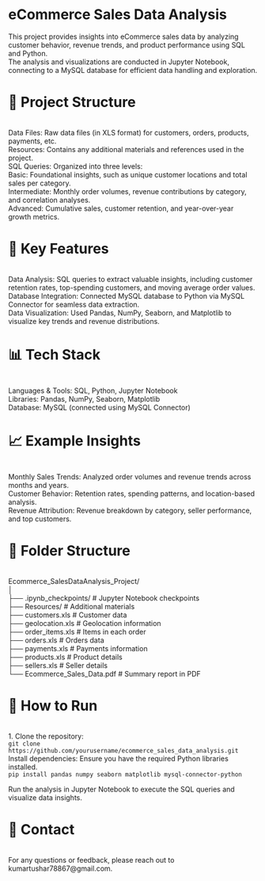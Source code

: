 <h1>eCommerce Sales Data Analysis</h1> This project provides insights into eCommerce sales data by analyzing customer behavior, revenue trends, and product performance using SQL and Python.<br> The analysis and visualizations are conducted in Jupyter Notebook, connecting to a MySQL database for efficient data handling and exploration.<br> <h1>📁 Project Structure</h1><br> Data Files: Raw data files (in XLS format) for customers, orders, products, payments, etc.<br> Resources: Contains any additional materials and references used in the project.<br>
SQL Queries: Organized into three levels:<br>
Basic: Foundational insights, such as unique customer locations and total sales per category.<br>
Intermediate: Monthly order volumes, revenue contributions by category, and correlation analyses.<br>
Advanced: Cumulative sales, customer retention, and year-over-year growth metrics.<br>

<h1>🚀 Key Features</h1><br> Data Analysis: SQL queries to extract valuable insights, including customer retention rates, top-spending customers, and moving average order values.<br> Database Integration: Connected MySQL database to Python via MySQL Connector for seamless data extraction.<br> Data Visualization: Used Pandas, NumPy, Seaborn, and Matplotlib to visualize key trends and revenue distributions.<br> <h1>📊 Tech Stack</h1><br> Languages & Tools: SQL, Python, Jupyter Notebook<br> Libraries: Pandas, NumPy, Seaborn, Matplotlib<br> Database: MySQL (connected using MySQL Connector)<br> <h1>📈 Example Insights</h1><br> Monthly Sales Trends: Analyzed order volumes and revenue trends across months and years.<br> Customer Behavior: Retention rates, spending patterns, and location-based analysis.<br> Revenue Attribution: Revenue breakdown by category, seller performance, and top customers.<br> <h1>📂 Folder Structure</h1><br> Ecommerce_SalesDataAnalysis_Project/<br> │<br> ├── .ipynb_checkpoints/ # Jupyter Notebook checkpoints<br> ├── Resources/ # Additional materials<br> ├── customers.xls # Customer data<br> ├── geolocation.xls # Geolocation information<br> ├── order_items.xls # Items in each order<br> ├── orders.xls # Orders data<br> ├── payments.xls # Payments information<br> ├── products.xls # Product details<br> ├── sellers.xls # Seller details<br> └── Ecommerce_Sales_Data.pdf # Summary report in PDF<br> <h1>📜 How to Run</h1><br> 1. Clone the repository:<br> <code>git clone https://github.com/yourusername/ecommerce_sales_data_analysis.git</code><br>
Install dependencies: Ensure you have the required Python libraries installed.<br>
<code>pip install pandas numpy seaborn matplotlib mysql-connector-python</code><br>

Run the analysis in Jupyter Notebook to execute the SQL queries and visualize data insights.<br>

<h1>📧 Contact</h1><br> For any questions or feedback, please reach out to kumartushar78867@gmail.com.<br>
